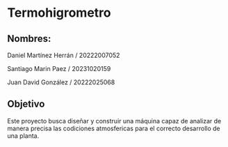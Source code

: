 # Termohigrometro

## Nombres:

Daniel Martínez Herrán / 20222007052


Santiago Marin Paez / 20231020159


Juan David González / 20222025068

## Objetivo

Este proyecto busca diseñar y construir una máquina capaz de analizar de manera precisa las codiciones atmosfericas para el correcto desarrollo de una planta.
